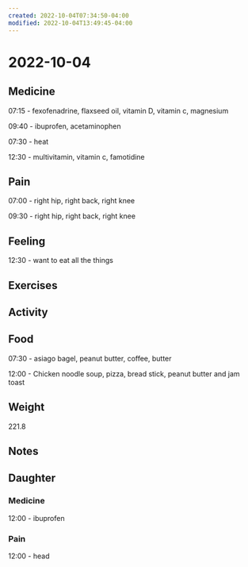 ```yaml
---
created: 2022-10-04T07:34:50-04:00
modified: 2022-10-04T13:49:45-04:00
---
```


# 2022-10-04

## Medicine

07:15 - fexofenadrine, flaxseed oil, vitamin D, vitamin c, magnesium 

09:40 - ibuprofen, acetaminophen 

07:30 - heat

12:30 - multivitamin, vitamin c, famotidine 

## Pain

07:00 - right hip, right back, right knee

09:30 - right hip, right back, right knee

## Feeling

12:30 - want to eat all the things

## Exercises


## Activity


## Food

07:30 - asiago bagel, peanut butter, coffee, butter

12:00 - Chicken noodle soup, pizza, bread stick, peanut butter and jam toast 

## Weight

221.8

## Notes


## Daughter


### Medicine

12:00 - ibuprofen 


### Pain

12:00 - head
